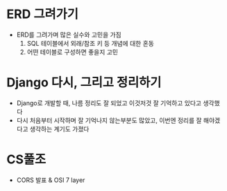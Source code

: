 # ERD 그려가기
- ERD를 그려가며 많은 실수와 고민을 가짐
    1. SQL 테이블에서 외래/참조 키 등 개념에 대한 혼동
    2. 어떤 테이블로 구성하면 좋을지 고민

# Django 다시, 그리고 정리하기
- Django로 개발할 때, 나름 정리도 잘 되었고 이것저것 잘 기억하고 있다고 생각했다
- 다시 처음부터 시작하며 잘 기억나지 않는부분도 많았고, 이번엔 정리를 잘 해야겠다고 생각하는 계기도 가졌다

# CS풀조
- CORS 발표 & OSI 7 layer